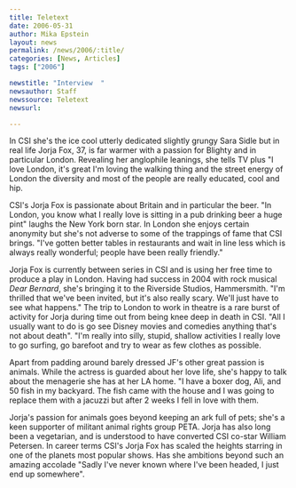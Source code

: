 ```yaml
---
title: Teletext
date: 2006-05-31
author: Mika Epstein
layout: news
permalink: /news/2006/:title/
categories: [News, Articles]
tags: ["2006"]

newstitle: "Interview  "
newsauthor: Staff  
newssource: Teletext  
newsurl:  

---
```


In CSI she's the ice cool utterly dedicated slightly grungy Sara Sidle but in real life Jorja Fox, 37, is far warmer with a passion for Blighty and in particular London. Revealing her anglophile leanings, she tells TV plus "I love London, it's great I'm loving the walking thing and the street energy of London the diversity and most of the people are really educated, cool and hip. 

CSI's Jorja Fox is passionate about Britain and in particular the beer. "In London, you know what I really love is sitting in a pub drinking beer a huge pint" laughs the New York born star. In London she enjoys certain anonymity but she's not adverse to some of the trappings of fame that CSI brings. "I've gotten better tables in restaurants and wait in line less which is always really wonderful; people have been really friendly."

Jorja Fox is currently between series in CSI and is using her free time to produce a play in London. Having had success in 2004 with rock musical *Dear Bernard*, she's bringing it to the Riverside Studios, Hammersmith. "I'm thrilled that we've been invited, but it's also really scary. We'll just have to see what happens." The trip to London to work in theatre is a rare burst of activity for Jorja during time out from being knee deep in death in CSI. "All I usually want to do is go see Disney movies and comedies anything that's not about death". "I'm really into silly, stupid, shallow activities I really love to go surfing, go barefoot and try to wear as few clothes as possible.

Apart from padding around barely dressed JF's other great passion is animals. While the actress is guarded about her love life, she's happy to talk about the menagerie she has at her LA home. "I have a boxer dog, Ali, and 50 fish in my backyard. The fish came with the house and I was going to replace them with a jacuzzi but after 2 weeks I fell in love with them.

Jorja's passion for animals goes beyond keeping an ark full of pets; she's a keen supporter of militant animal rights group PETA. Jorja has also long been a vegetarian, and is understood to have converted CSI co-star William Petersen. In career terms CSI's Jorja Fox has scaled the heights starring in one of the planets most popular shows. Has she ambitions beyond such an amazing accolade "Sadly I've never known where I've been headed, I just end up somewhere".


